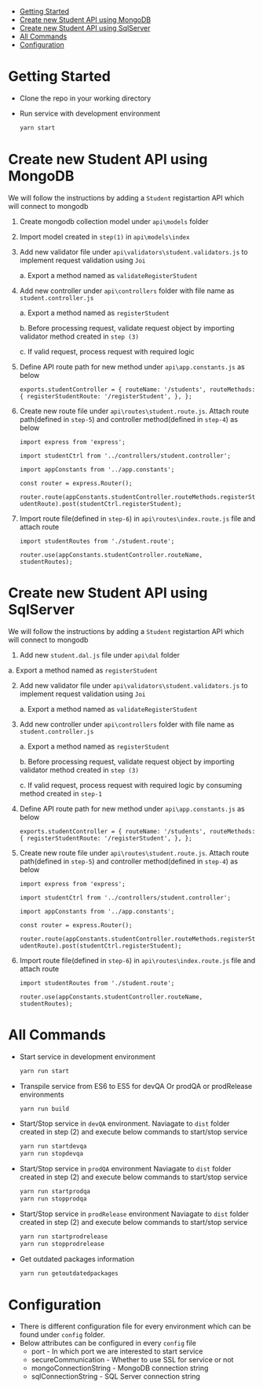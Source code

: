 <!-- TOC -->

- [Getting Started](#getting-started)
- [Create new Student API using MongoDB](#create-new-student-api-using-mongodb)
- [Create new Student API using SqlServer](#create-new-student-api-using-sqlserver)
- [All Commands](#all-commands)
- [Configuration](#configuration)

<!-- /TOC -->

# Getting Started

- Clone the repo in your working directory

- Run service with development environment
  ```bash
  yarn start
  ```

# Create new Student API using MongoDB

We will follow the instructions by adding a `Student` registartion API which will connect to mongodb

1. Create mongodb collection model under `api\models` folder

2. Import model created in `step(1)` in `api\models\index`

3. Add new validator file under `api\validators\student.validators.js` to implement request validation using `Joi`

   a. Export a method named as `validateRegisterStudent`

4. Add new controller under `api\controllers` folder with file name as `student.controller.js`

   a. Export a method named as `registerStudent`

   b. Before processing request, validate request object by importing validator method created in `step (3)`

   c. If valid request, process request with required logic

5. Define API route path for new method under `api\app.constants.js` as below

   `exports.studentController = {
      routeName: '/students',
      routeMethods: {
        registerStudentRoute: '/registerStudent',
      },
    };`

6. Create new route file under `api\routes\student.route.js`. Attach route path(defined in `step-5`) and controller method(defined in `step-4`) as below

    `import express from 'express';`

    `import studentCtrl from '../controllers/student.controller';`

    `import appConstants from '../app.constants';`

    `const router = express.Router();`

    `router.route(appConstants.studentController.routeMethods.registerStudentRoute).post(studentCtrl.registerStudent);`

7.  Import route file(defined in `step-6`) in `api\routes\index.route.js` file and attach route

    `import studentRoutes from './student.route';`

    `router.use(appConstants.studentController.routeName, studentRoutes);`

# Create new Student API using SqlServer

We will follow the instructions by adding a `Student` registartion API which will connect to mongodb

1. Add new `student.dal.js` file under `api\dal` folder

  a. Export a method named as `registerStudent`

2. Add new validator file under `api\validators\student.validators.js` to implement request validation using `Joi`

   a. Export a method named as `validateRegisterStudent`

3. Add new controller under `api\controllers` folder with file name as `student.controller.js`

   a. Export a method named as `registerStudent`

   b. Before processing request, validate request object by importing validator method created in `step (3)`

   c. If valid request, process request with required logic by consuming method created in `step-1`

4. Define API route path for new method under `api\app.constants.js` as below

   `exports.studentController = {
      routeName: '/students',
      routeMethods: {
        registerStudentRoute: '/registerStudent',
      },
    };`

5. Create new route file under `api\routes\student.route.js`. Attach route path(defined in `step-5`) and controller method(defined in `step-4`) as below

    `import express from 'express';`

    `import studentCtrl from '../controllers/student.controller';`

    `import appConstants from '../app.constants';`

    `const router = express.Router();`

    `router.route(appConstants.studentController.routeMethods.registerStudentRoute).post(studentCtrl.registerStudent);`

6.  Import route file(defined in `step-6`) in `api\routes\index.route.js` file and attach route

    `import studentRoutes from './student.route';`

    `router.use(appConstants.studentController.routeName, studentRoutes);`

# All Commands

- Start service in development environment
  ```bash
  yarn run start
  ```
- Transpile service from ES6 to ES5 for devQA Or prodQA or prodRelease environments
  ```bash
  yarn run build
  ```
- Start/Stop service in `devQA` environment.
  Naviagate to `dist` folder created in step (2) and execute below commands to start/stop service
  ```bash
  yarn run startdevqa
  yarn run stopdevqa
  ```
- Start/Stop service in `prodQA` environment
  Naviagate to `dist` folder created in step (2) and execute below commands to start/stop service
  ```bash
  yarn run startprodqa
  yarn run stopprodqa
  ```
- Start/Stop service in `prodRelease` environment
  Naviagate to `dist` folder created in step (2) and execute below commands to start/stop service
  ```bash
  yarn run startprodrelease
  yarn run stopprodrelease
  ```
- Get outdated packages information
  ```bash
  yarn run getoutdatedpackages
  ```

# Configuration

- There is different configuration file for every environment which can be found under `config` folder.
- Below attributes can be configured in every `config` file
  - port - In which port we are interested to start service
  - secureCommunication - Whether to use SSL for service or not
  - mongoConnectionString - MongoDB connection string
  - sqlConnectionString - SQL Server connection string